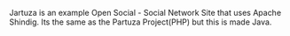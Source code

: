Jartuza is an example Open Social - Social Network Site that uses Apache Shindig.
Its the same as the Partuza Project(PHP) but this is made Java.
